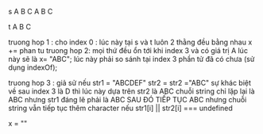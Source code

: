s
A B C A B C 

t
A B C


truong hop 1 : 
    cho index 0 :
        lúc này tại s và t luôn
            2 thằng đều bằng nhau 
                x += phan tu
truong hop 2:
    mọi thứ đều ổn tới khi index 3 và có giá trị A 
        lúc này sẽ là x= "ABC";
            lúc này phải so sánh tại index 3 phần tử đã có chưa (sử dụng indexOf);

truong hop 3 :
    giả sử nếu 
        str1 = "ABCDEF"
        str2 = str2 ="ABC"
    sự khác biệt về sau index 3 là D thì lúc này dựa trên str2 là ABC chuỗi string 
    chỉ lặp lại là ABC nhưng str1 đáng lẽ phải là ABC SAU ĐÓ TIẾP TỤC ABC nhưng chuỗi string vẫn tiếp tục thêm character
    nếu str1[i] || str2[i] === undefined 

x = ""



